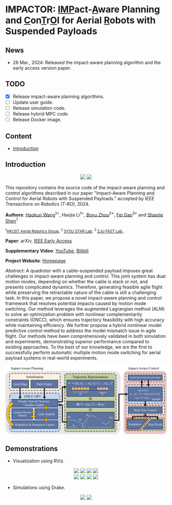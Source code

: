 # IMPACTOR: <u>IMP</u>act-<u>A</u>ware Planning and <u>C</u>on<u>T</u>r<u>O</u>l for Aerial <u>R</u>obots with Suspended Payloads
## News
- 26 Mar., 2024: Released the impact-aware planning algorithm and the early access version paper.
## TODO
- [x] Release impact-aware planning algorithms.
- [ ] Update user guide.
- [ ] Release simulation code. 
- [ ] Release hybrid MPC code.
- [ ] Release Docker image.
## Content
* [Introduction](#introduction)
## Introduction
<div align=center>
  <img src="images/gif-scenario_1.gif" width=400px>
  <img src="images/gif-scenario_2.gif" width=400px>
</div>

This repository contains the source code of the impact-aware planning and control algorithms described in our paper "Impact-Aware Planning and Control for Aerial Robots with Suspended Payloads." accepted by _IEEE Transactions on Robotics (T-RO)_, 2024.

__Authors__: [Haokun Wang](https://haokun-wang.com)<sup>1+</sup>, Haojia Li<sup>1+</sup>, [Boyu Zhou](https://boyuzhou.net/)<sup>2*</sup>, [Fei Gao](http://zju-fast.com/fei-gao/)<sup>3*</sup> and [Shaojie Shen](https://uav.hkust.edu.hk/group/)<sup>1</sup>

<small><sup>1</sup>[HKUST Aerial Robotics Group](https://uav.hkust.edu.hk/), <sup>2</sup> [SYSU STAR Lab](https://boyuzhou.net/), <sup>3</sup> [ZJU FAST Lab](http://zju-fast.com/), .</small>

__Paper__: arXiv, [IEEE Early Access](https://ieeexplore.ieee.org/document/10478625)

__Supplementary Video__: [YouTube](https://youtu.be/k_XGQyrNh9I?si=K2775t8ui0WClqqv), [Bilibili](https://www.bilibili.com/video/BV1zg4y1L7dC/?share_source=copy_web&vd_source=4a496bdfc1980dd80977a281d5c963c0)

__Project Website__: [Homepage](https://sites.google.com/view/suspended-payload/)

_Abstract_: A quadrotor with a cable-suspended payload imposes great challenges in impact-aware planning and control. This joint system has dual motion modes, depending on whether the cable is slack or not, and presents complicated dynamics. Therefore, generating feasible agile flight while preserving the retractable nature of the cable is still a challenging task. In this paper, we propose a novel impact-aware planning and control framework that resolves potential impacts caused by motion mode switching. Our method leverages the augmented Lagrangian method (ALM) to solve an optimization problem with nonlinear complementarity constraints (ONCC), which ensures trajectory feasibility with high accuracy while maintaining efficiency. We further propose a hybrid nonlinear model predictive control method to address the model mismatch issue in agile flight. Our methods have been comprehensively validated in both simulation and experiments, demonstrating superior performance compared to existing approaches. To the best of our knowledge, we are the first to successfully perform automatic multiple motion mode switching for aerial payload systems in real-world experiments.

![SystemDiagram](images/fig-system_diagram.png)

## Demonstrations
- Visualization using RViz.
<div align=center>
  <img src="images/gif-benchmark_0.gif" width=200px>
  <img src="images/gif-benchmark_1.gif" width=200px>
  <img src="images/gif-benchmark_2.gif" width=200px>
  <img src="images/gif-benchmark_3.gif" width=200px>
</div>
<div align=center>
  <img src="images/gif-benchmark_4.gif" width=200px>
  <img src="images/gif-benchmark_5.gif" width=200px>
  <img src="images/gif-benchmark_6.gif" width=200px>
  <img src="images/gif-benchmark_7.gif" width=200px>
</div>

- Simulations using Drake.
<div align=center>
  <img src="images/gif-sim_scenario_1.gif" width=400px>
  <img src="images/gif-sim_scenario_2.gif" width=400px>
</div>